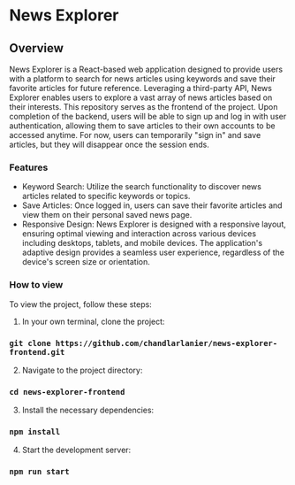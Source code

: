 # News Explorer

## Overview
News Explorer is a React-based web application designed to provide users with a platform to search for news articles using keywords and save their favorite articles for future reference. Leveraging a third-party API, News Explorer enables users to explore a vast array of news articles based on their interests. This repository serves as the frontend of the project. Upon completion of the backend, users will be able to sign up and log in with user authentication, allowing them to save articles to their own accounts to be accessed anytime. For now, users can temporarily "sign in" and save articles, but they will disappear once the session ends.

### Features
- Keyword Search: Utilize the search functionality to discover news articles related to specific keywords or topics.
- Save Articles: Once logged in, users can save their favorite articles and view them on their personal saved news page.
- Responsive Design: News Explorer is designed with a responsive layout, ensuring optimal viewing and interaction across various devices including desktops, tablets, and mobile devices. The application's adaptive design provides a seamless user experience, regardless of the device's screen size or orientation.

### How to view
To view the project, follow these steps: 

1. In your own terminal, clone the project:
### `git clone https://github.com/chandlarlanier/news-explorer-frontend.git`

2. Navigate to the project directory:
### `cd news-explorer-frontend`

3. Install the necessary dependencies:
### `npm install`

4. Start the development server:
### `npm run start`
